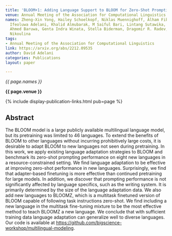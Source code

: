```yaml
---
title: 'BLOOM+1: Adding Language Support to BLOOM for Zero-Shot Prompting'
venue: Annual Meeting of the Association for Computational Linguistics
names: Zheng-Xin Yong, Hailey Schoelkopf, Niklas Muennighoff, Alham Fikri Aji, David
  Ifeoluwa Adelani, Khalid Almubarak, M Saiful Bari, Lintang Sutawika, Jungo Kasai,
  Ahmed Baruwa, Genta Indra Winata, Stella Biderman, Dragomir R. Radev, Vassilina
  Nikoulina
tags:
- Annual Meeting of the Association for Computational Linguistics
link: https://arxiv.org/abs/2212.09535
author: David Adelani
categories: Publications
layout: paper

---
```


*{{ page.names }}*

**{{ page.venue }}**

{% include display-publication-links.html pub=page %}

## Abstract

The BLOOM model is a large publicly available multilingual language model, but its pretraining was limited to 46 languages. To extend the benefits of BLOOM to other languages without incurring prohibitively large costs, it is desirable to adapt BLOOM to new languages not seen during pretraining. In this work, we apply existing language adaptation strategies to BLOOM and benchmark its zero-shot prompting performance on eight new languages in a resource-constrained setting. We find language adaptation to be effective at improving zero-shot performance in new languages. Surprisingly, we find that adapter-based finetuning is more effective than continued pretraining for large models. In addition, we discover that prompting performance is not significantly affected by language specifics, such as the writing system. It is primarily determined by the size of the language adaptation data. We also add new languages to BLOOMZ, which is a multitask finetuned version of BLOOM capable of following task instructions zero-shot. We find including a new language in the multitask fine-tuning mixture to be the most effective method to teach BLOOMZ a new language. We conclude that with sufficient training data language adaptation can generalize well to diverse languages. Our code is available at https://github.com/bigscience-workshop/multilingual-modeling.